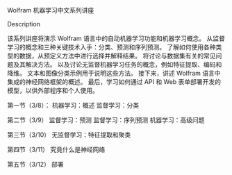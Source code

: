 Wolfram 机器学习中文系列讲座

Description

该系列讲座将演示 Wolfram 语言中的自动机器学习功能和机器学习概念。 从监督学习的概念和三种关键技术入手：分类、预测和序列预测。 了解如何使用各种类型的数据，从预定义方法中进行选择并解释结果。 将讨论与数据集有关的常见问题及其解决方法。 以及讨论无监督机器学习任务的概念，例如特征提取、编码和降维。 文本和图像分类示例用于说明这些方法。 接下来，讲述 Wolfram 语言中集成的神经网络框架的概述。 最后，学习如何通过 API 和 Web 表单部署开发的模型，以供外部程序和个人使用。


第一节（3/8）：
  机器学习：概述
  监督学习：分类
  
第二节（3/9）
  监督学习：预测
  监督学习：序列预测
  机器学习：高级问题
  
第三节（3/10）
  无监督学习：特征提取和聚类
  
第四节（3/11）
  究竟什么是神经网络
  
第五节（3/12）
  部署
